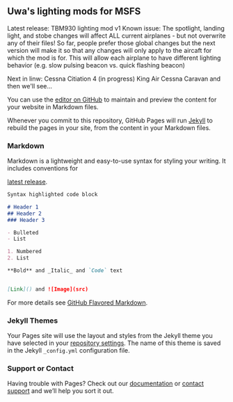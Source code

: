 ## Uwa's lighting mods for MSFS

Latest release: TBM930 lighting mod v1
Known issue: The spotlight, landing light, and stobe changes will affect ALL current airplanes - but not overwrite any of their files! So far, people prefer those global changes but the next version will make it so that any changes will only apply to the aircaft for which the mod is for. This will allow each airplane to have different lighting behavior (e.g. slow pulsing beacon vs. quick flashing beacon)

Next in linw:
Cessna Citiation 4 (in progress)
King Air
Cessna Caravan
and then we'll see...


You can use the [editor on GitHub](https://github.com/Uwajimaya/FS2020/edit/gh-pages/index.md) to maintain and preview the content for your website in Markdown files.

Whenever you commit to this repository, GitHub Pages will run [Jekyll](https://jekyllrb.com/) to rebuild the pages in your site, from the content in your Markdown files.

### Markdown

Markdown is a lightweight and easy-to-use syntax for styling your writing. It includes conventions for

[latest release](https://github.com/Uwajimaya/FS2020/raw/2062ff8823843d0cc3085f4d61c23b125d46754b/TMB930%20Lighting%20update.zip).

```markdown
Syntax highlighted code block

# Header 1
## Header 2
### Header 3

- Bulleted
- List

1. Numbered
2. List

**Bold** and _Italic_ and `Code` text


[Link]() and ![Image](src)
```

For more details see [GitHub Flavored Markdown](https://guides.github.com/features/mastering-markdown/).

### Jekyll Themes

Your Pages site will use the layout and styles from the Jekyll theme you have selected in your [repository settings](https://github.com/Uwajimaya/FS2020/settings). The name of this theme is saved in the Jekyll `_config.yml` configuration file.

### Support or Contact

Having trouble with Pages? Check out our [documentation](https://docs.github.com/categories/github-pages-basics/) or [contact support](https://github.com/contact) and we’ll help you sort it out.

